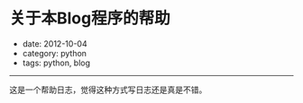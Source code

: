 # 关于本Blog程序的帮助

- date: 2012-10-04
- category: python
- tags: python, blog

-------------------------

这是一个帮助日志，觉得这种方式写日志还是真是不错。


